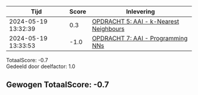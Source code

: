 
|Tijd|Score|Inlevering|
|---|---|---|
|2024-05-19 13:32:39 |0.3|<a href="https://canvas.hu.nl//courses/39753/assignments/284176/submissions/220960">OPDRACHT 5: AAI - k-Nearest Neighbours</a>|
|2024-05-19 13:33:53 |-1.0|<a href="https://canvas.hu.nl//courses/39753/assignments/284177/submissions/220960">OPDRACHT 7: AAI - Programming NNs</a>|

TotaalScore: -0.7   
Gedeeld door deelfactor: 1.0   

## Gewogen TotaalScore: -0.7

